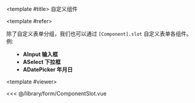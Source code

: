 <CodeRunner>
  
<template #title>
自定义组件
</template>
  
<template #refer>

除了自定义表单分组，我们也可以通过 `[Component].slot` 自定义表单各组件。例:

<div style="margin-left: 20px">

- **AInput 输入框**
- **ASelect 下拉框**
- **ADatePicker 年月日**

</div>

</template>
  
<template #viewer>
  <Viewer />
</template>
  
<<< @/library/form/ComponentSlot.vue
  
</CodeRunner>

<script setup lang="ts">
import Viewer from '@/library/form/ComponentSlot.vue'
</script>
